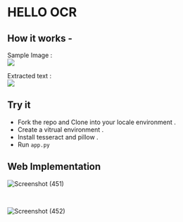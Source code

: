 # HELLO OCR 
## How it works -
<p>
  Sample Image : <br><img align="centre" src="https://user-images.githubusercontent.com/47265493/113293914-01936d00-9314-11eb-8261-da76cdadf05f.png" />
</p>

<p>
  Extracted text :<br> <img align="centre" src="https://user-images.githubusercontent.com/47265493/113294075-31427500-9314-11eb-8ef5-7a11ed96f6f3.png" />
</p>

## Try it 
- Fork the repo and Clone into your locale environment .
- Create a vitrual environment .
- Install tesseract and pillow .
- Run `app.py` 

## Web Implementation

![Screenshot (451)](https://user-images.githubusercontent.com/47265493/113295125-68fdec80-9315-11eb-8848-7e79ca232a6b.png)


<br>

![Screenshot (452)](https://user-images.githubusercontent.com/47265493/113295146-70bd9100-9315-11eb-8ad1-30765cf03132.png)



